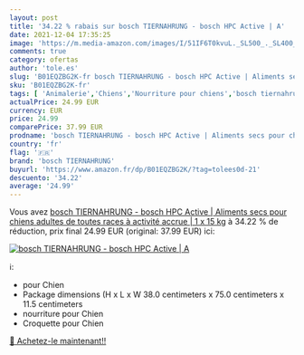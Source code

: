 ```yaml
---
layout: post
title: '34.22 % rabais sur bosch TIERNAHRUNG - bosch HPC Active | A'
date: 2021-12-04 17:35:25
image: 'https://m.media-amazon.com/images/I/51IF6T0kvuL._SL500_._SL400_.jpg'
comments: true
category: ofertas
author: 'tole.es'
slug: 'B01EQZBG2K-fr bosch TIERNAHRUNG - bosch HPC Active | Aliments secs pour...'
sku: 'B01EQZBG2K-fr'
tags: [ 'Animalerie','Chiens','Nourriture pour chiens','bosch tiernahrung', ]
actualPrice: 24.99 EUR
currency: EUR
price: 24.99
comparePrice: 37.99 EUR
prodname: 'bosch TIERNAHRUNG - bosch HPC Active | Aliments secs pour chiens adultes de toutes races à activité accrue | 1 x 15 kg'
country: 'fr'
flag: '🇫🇷'
brand: 'bosch TIERNAHRUNG'
buyurl: 'https://www.amazon.fr/dp/B01EQZBG2K/?tag=tolees0d-21'
descuento: '34.22'
average: '24.99'
---
```


Vous avez [bosch TIERNAHRUNG - bosch HPC Active | Aliments secs pour chiens adultes de toutes races à activité accrue | 1 x 15 kg](https://www.amazon.fr/dp/B01EQZBG2K/?tag=tolees0d-21)  à  34.22 % de réduction, prix final  24.99 EUR (original: 37.99 EUR) ici:

[![bosch TIERNAHRUNG - bosch HPC Active | A](https://m.media-amazon.com/images/I/51IF6T0kvuL._SL500_._SL400_.jpg)](https://www.amazon.fr/dp/B01EQZBG2K/?tag=tolees0d-21)

ℹ️:

- pour Chien
- Package dimensions (H x L x W 38.0 centimeters x 75.0 centimeters x 11.5 centimeters
- nourriture pour Chien
- Croquette pour Chien

[🛒 Achetez-le maintenant!!](https://www.amazon.fr/dp/B01EQZBG2K/?tag=tolees0d-21)
